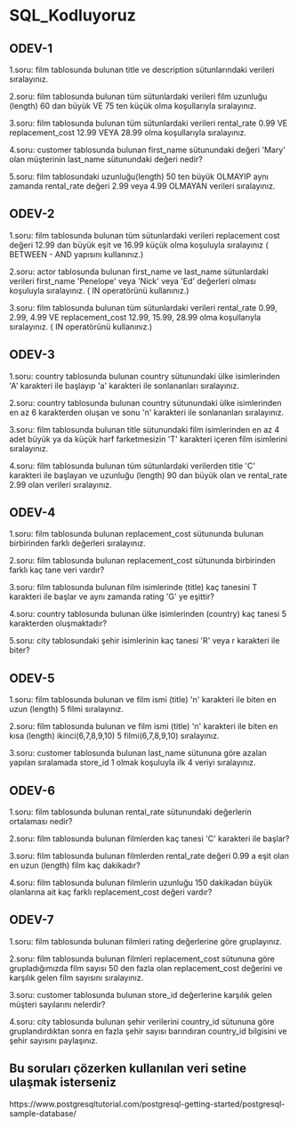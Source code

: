 # SQL_Kodluyoruz

<h2>ODEV-1</h2>

1.soru:
film tablosunda bulunan title ve description sütunlarındaki verileri sıralayınız.

2.soru: 
film tablosunda bulunan tüm sütunlardaki verileri film uzunluğu (length) 60 dan büyük VE 75 ten küçük olma koşullarıyla sıralayınız.

3.soru:
film tablosunda bulunan tüm sütunlardaki verileri rental_rate 0.99 VE replacement_cost 12.99 VEYA 28.99 olma koşullarıyla sıralayınız.

4.soru:
customer tablosunda bulunan first_name sütunundaki değeri 'Mary' olan müşterinin last_name sütunundaki değeri nedir?

5.soru:
film tablosundaki uzunluğu(length) 50 ten büyük OLMAYIP aynı zamanda rental_rate değeri 2.99 veya 4.99 OLMAYAN verileri sıralayınız.


<h2>ODEV-2</h2>

1.soru:
film tablosunda bulunan tüm sütunlardaki verileri replacement cost değeri 12.99 dan büyük eşit ve 16.99 küçük olma koşuluyla sıralayınız ( BETWEEN - AND yapısını kullanınız.)

2.soru:
actor tablosunda bulunan first_name ve last_name sütunlardaki verileri first_name 'Penelope' veya 'Nick' veya 'Ed' değerleri olması koşuluyla sıralayınız. ( IN operatörünü kullanınız.)

3.soru:
film tablosunda bulunan tüm sütunlardaki verileri rental_rate 0.99, 2.99, 4.99 VE replacement_cost 12.99, 15.99, 28.99 olma koşullarıyla sıralayınız. ( IN operatörünü kullanınız.)

<h2>ODEV-3</h2>

1.soru:
country tablosunda bulunan country sütunundaki ülke isimlerinden 'A' karakteri ile başlayıp 'a' karakteri ile sonlananları sıralayınız.

2.soru:
country tablosunda bulunan country sütunundaki ülke isimlerinden en az 6 karakterden oluşan ve sonu 'n' karakteri ile sonlananları sıralayınız.

3.soru:
film tablosunda bulunan title sütunundaki film isimlerinden en az 4 adet büyük ya da küçük harf farketmesizin 'T' karakteri içeren film isimlerini sıralayınız.

4.soru:
film tablosunda bulunan tüm sütunlardaki verilerden title 'C' karakteri ile başlayan ve uzunluğu (length) 90 dan büyük olan ve rental_rate 2.99 olan verileri sıralayınız.

<h2>ODEV-4</h2>

1.soru:
film tablosunda bulunan replacement_cost sütununda bulunan birbirinden farklı değerleri sıralayınız.

2.soru:
film tablosunda bulunan replacement_cost sütununda birbirinden farklı kaç tane veri vardır?

3.soru:
film tablosunda bulunan film isimlerinde (title) kaç tanesini T karakteri ile başlar ve aynı zamanda rating 'G' ye eşittir?

4.soru:
country tablosunda bulunan ülke isimlerinden (country) kaç tanesi 5 karakterden oluşmaktadır?

5.soru:
city tablosundaki şehir isimlerinin kaç tanesi 'R' veya r karakteri ile biter?

<h2>ODEV-5</h2>

1.soru:
film tablosunda bulunan ve film ismi (title) 'n' karakteri ile biten en uzun (length) 5 filmi sıralayınız.

2.soru:
film tablosunda bulunan ve film ismi (title) 'n' karakteri ile biten en kısa (length) ikinci(6,7,8,9,10) 5 filmi(6,7,8,9,10) sıralayınız.

3.soru:
customer tablosunda bulunan last_name sütununa göre azalan yapılan sıralamada store_id 1 olmak koşuluyla ilk 4 veriyi sıralayınız.

<h2>ODEV-6</h2>

1.soru:
film tablosunda bulunan rental_rate sütunundaki değerlerin ortalaması nedir?

2.soru:
film tablosunda bulunan filmlerden kaç tanesi 'C' karakteri ile başlar?

3.soru:
film tablosunda bulunan filmlerden rental_rate değeri 0.99 a eşit olan en uzun (length) film kaç dakikadır?

4.soru:
film tablosunda bulunan filmlerin uzunluğu 150 dakikadan büyük olanlarına ait kaç farklı replacement_cost değeri vardır?

<h2>ODEV-7</h2>

1.soru:
film tablosunda bulunan filmleri rating değerlerine göre gruplayınız.

2.soru:
film tablosunda bulunan filmleri replacement_cost sütununa göre grupladığımızda film sayısı 50 den fazla olan replacement_cost değerini ve karşılık gelen film sayısını sıralayınız.

3.soru:
customer tablosunda bulunan store_id değerlerine karşılık gelen müşteri sayılarını nelerdir? 

4.soru:
city tablosunda bulunan şehir verilerini country_id sütununa göre gruplandırdıktan sonra en fazla şehir sayısı barındıran country_id bilgisini ve şehir sayısını paylaşınız.

<h2>Bu soruları çözerken kullanılan veri setine ulaşmak isterseniz</h2>
https://www.postgresqltutorial.com/postgresql-getting-started/postgresql-sample-database/
